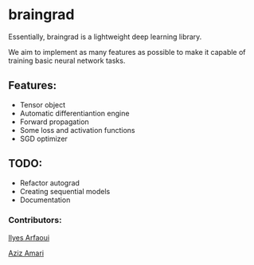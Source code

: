 # braingrad

Essentially, braingrad is a lightweight deep learning library.

We aim to implement as many features as possible to make it capable of training basic neural network tasks.

## Features:
* Tensor object
* Automatic differentiantion engine
* Forward propagation
* Some loss and activation functions
* SGD optimizer

## TODO:
* Refactor autograd
* Creating sequential models
* Documentation


### Contributors:
[Ilyes Arfaoui](https://github.com/Quimzy)

[Aziz Amari](https://github.com/azizamari)
